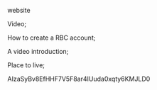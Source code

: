 website



Video;



How to create a RBC account;



A video introduction;



Place to live;





AIzaSyBv8EfHHF7V5F8ar4IUuda0xqty6KMJLD0





